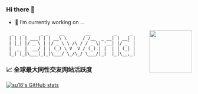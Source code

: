 ### Hi there 👋

<!--
**threeworld/threeworld** is a ✨ _special_ ✨ repository because its `README.md` (this file) appears on your GitHub profile.
-->

- 🔭 I’m currently working on ...

<img align=right height=115 src='http://n.sinaimg.cn/sinacn/w638h640/20180131/1303-fyrcsrw1209498.jpg'/>

```
  _   _      _ _    __        __         _     _ 
 | | | | ___| | | __\ \      / /__  _ __| | __| |
 | |_| |/ _ \ | |/ _ \ \ /\ / / _ \| '__| |/ _` |
 |  _  |  __/ | | (_) \ V  V / (_) | |  | | (_| |
 |_| |_|\___|_|_|\___/ \_/\_/ \___/|_|  |_|\__,_|
 ```
### &#x1f4c8; 全球最大同性交友网站活跃度

[![su18's GitHub stats](https://github-readme-stats.vercel.app/api?username=threeworld&show_icons=true)](https://su18.org)
